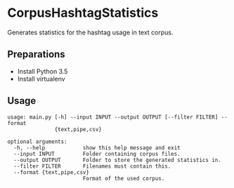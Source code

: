 # CorpusHashtagStatistics
Generates statistics for the hashtag usage in text corpus.

## Preparations
- Install Python 3.5
- Install virtualenv

## Usage
```
usage: main.py [-h] --input INPUT --output OUTPUT [--filter FILTER] --format
               {text,pipe,csv}

optional arguments:
  -h, --help            show this help message and exit
  --input INPUT         Folder containing corpus files.
  --output OUTPUT       Folder to store the generated statistics in.
  --filter FILTER       Filenames must contain this.
  --format {text,pipe,csv}
                        Format of the used corpus.
```
